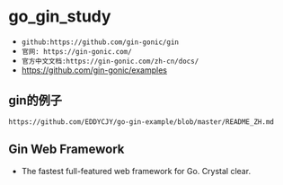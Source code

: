 # go_gin_study
- `github:https://github.com/gin-gonic/gin`
- `官网: https://gin-gonic.com/`
- `官方中文文档:https://gin-gonic.com/zh-cn/docs/`
- https://github.com/gin-gonic/examples
## gin的例子
``` 
https://github.com/EDDYCJY/go-gin-example/blob/master/README_ZH.md
```
## Gin Web Framework
- The fastest full-featured web framework for Go. Crystal clear.
